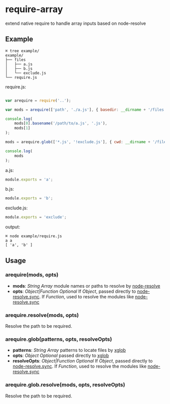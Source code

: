 # require-array
extend native require to handle array inputs based on node-resolve

## Example

```
⌘ tree example/
example/
├── files
│   ├── a.js
│   ├── b.js
│   └── exclude.js
└── require.js
```

require.js:

```javascript

var arequire = require('..');

var mods = arequire(['path', './a.js'], { basedir: __dirname + '/files' })

console.log(
    mods[0].basename('/path/to/a.js', '.js'),
    mods[1]
);

mods = arequire.glob(['*.js', '!exclude.js'], { cwd: __dirname + '/files' })

console.log(
    mods
);

```

a.js:

```javascript
module.exports = 'a';
```

b.js:

```javascript
module.exports = 'b';
```

exclude.js:

```javascript
module.exports = 'exclude';
```


output:

```
⌘ node example/require.js
a a
[ 'a', 'b' ]
```

## Usage

### arequire(mods, opts)

* **mods**: *String* *Array* module names or paths to resolve by [node-resolve](https://www.npmjs.com/package/resolve)
* **opts**: *Object|Function* *Optional* If *Object*, passed directly to [node-resolve.sync](https://github.com/substack/node-resolve#resolvesyncid-opts). If *Function*, used to resolve the modules like [node-resolve.sync](https://github.com/substack/node-resolve#resolvesyncid-opts)

### arequire.resolve(mods, opts)

Resolve the path to be required.

### arequire.glob(patterns, opts, resolveOpts)

* **patterns**: *String* *Array* patterns to locate files by [xglob](https://www.npmjs.com/package/xglob)
* **opts**: *Object* *Optional* passed directly to [xglob](https://www.npmjs.com/package/xglob)
* **resolveOpts**: *Object|Function* *Optional* If *Object*, passed directly to [node-resolve.sync](https://github.com/substack/node-resolve#resolvesyncid-opts). If *Function*, used to resolve the modules like [node-resolve.sync](https://github.com/substack/node-resolve#resolvesyncid-opts)

### arequire.glob.resolve(mods, opts, resolveOpts)

Resolve the path to be required.

